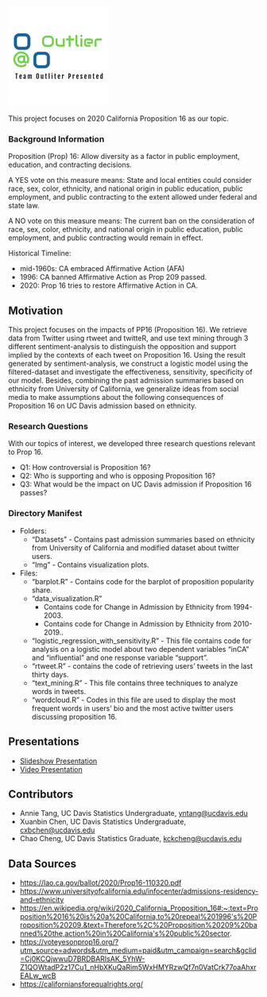 ![image](https://github.com/McChickenNuggets/Data_Challenge/blob/master/img/Team_Outlier.png)

This project focuses on 2020 California Proposition 16 as our topic.

### Background Information 
Proposition (Prop) 16: Allow diversity as a factor in public employment, education, and contracting decisions. 

A YES vote on this measure means: State and local entities could consider race, sex, color,
ethnicity, and national origin in public education, public employment, and public contracting to the extent allowed under federal and state law.

A NO vote on this measure means: The current ban on the consideration of race, sex, color,
ethnicity, and national origin in public education, public employment, and public contracting would remain in effect. 

Historical Timeline: 
 - mid-1960s: CA embraced Affirmative Action (AFA)
 - 1996: CA banned Affirmative Action as Prop 209 passed.
 - 2020: Prop 16 tries to restore Affirmative Action in CA. 

## Motivation
This project focuses on the impacts of PP16 (Proposition 16). We retrieve data from Twitter using rtweet and twitteR, and use text mining through 3 different sentiment-analysis to distinguish the opposition and support implied by the contexts of each tweet on Proposition 16. Using the result generated by sentiment-analysis, we construct a logistic model using the filtered-dataset and investigate the effectiveness, sensitivity, specificity of our model. Besides, combining the past admission summaries based on ethnicity from University of California, we generalize ideas from social media to make assumptions about the following consequences of Proposition 16 on UC Davis admission based on ethnicity.

### Research Questions
With our topics of interest, we developed three research questions relevant to Prop 16.
- Q1:  How controversial is Proposition 16? 
- Q2: Who is supporting and who is opposing Proposition 16?
- Q3: What would be the impact on UC Davis admission if Proposition 16 passes?


### Directory Manifest
- Folders:
    - “Datasets” - Contains past admission summaries based on ethnicity from University of California and modified dataset about twitter users.
    - “Img” - Contains visualization plots.
- Files: 
    - “barplot.R” - Contains code for the barplot of proposition popularity share.
    - “data_visualization.R” 
        - Contains code for Change in Admission by Ethnicity from 1994-2003.
        - Contains code for Change in Admission by Ethnicity from 2010-2019..
    - “logistic_regression_with_sensitivity.R” - This file contains code for analysis on a logistic model about two dependent variables “inCA” and “influential” and one response variable “support”. 
    - “rtweet.R” - contains the code of retrieving users’ tweets in the last thirty days.
    - “text_mining.R” - This file contains three techniques to analyze words in tweets. 
    - “wordcloud.R” - Codes in this file are used to display the most frequent words in users’ bio and the most active twitter users discussing proposition 16. 

## Presentations
- [Slideshow Presentation](https://github.com/McChickenNuggets/Data_Challenge/blob/master/PresentationDC.pptx)
- [Video Presentation](https://github.com/McChickenNuggets/Data_Challenge/blob/master/PresentationDC.pptx)

## Contributors
- Annie Tang, UC Davis Statistics Undergraduate, yntang@ucdavis.edu
- Xuanbin Chen, UC Davis Statistics Undergraduate, cxbchen@ucdavis.edu
- Chao Cheng, UC Davis Statistics Graduate, kckcheng@ucdavis.edu

## Data Sources
- https://lao.ca.gov/ballot/2020/Prop16-110320.pdf
- https://www.universityofcalifornia.edu/infocenter/admissions-residency-and-ethnicity
- https://en.wikipedia.org/wiki/2020_California_Proposition_16#:~:text=Proposition%2016%20is%20a%20California,to%20repeal%201996's%20Proposition%20209.&text=Therefore%2C%20Proposition%20209%20banned%20the,action%20in%20California's%20public%20sector.
- https://voteyesonprop16.org/?utm_source=adwords&utm_medium=paid&utm_campaign=search&gclid=Cj0KCQjwwuD7BRDBARIsAK_5YhW-Z1QOWtadP2z17Cu1_nHbXKuQaRim5WxHMYRzwQf7n0VatCrk77oaAhxrEALw_wcB
- https://californiansforequalrights.org/
